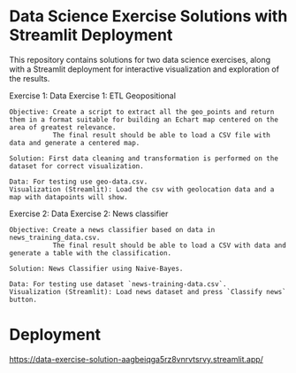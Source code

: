 # Data Science Exercise Solutions with Streamlit Deployment

This repository contains solutions for two data science exercises, along with a Streamlit deployment for interactive visualization and exploration of the results. 


Exercise 1: Data Exercise 1: ETL Geopositional

    Objective: Create a script to extract all the geo_points and return them in a format suitable for building an Echart map centered on the area of greatest relevance. 
               The final result should be able to load a CSV file with data and generate a centered map.
    
    Solution: First data cleaning and transformation is performed on the dataset for correct visualization.
    
    Data: For testing use geo-data.csv.
    Visualization (Streamlit): Load the csv with geolocation data and a map with datapoints will show.

Exercise 2: Data Exercise 2: News classifier

    Objective: Create a news classifier based on data in news_training_data.csv.
               The final result should be able to load a CSV with data and generate a table with the classification.
    
    Solution: News Classifier using Naive-Bayes.
    
    Data: For testing use dataset `news-training-data.csv`.
    Visualization (Streamlit): Load news dataset and press `Classify news` button.

# Deployment

https://data-exercise-solution-aagbeiqga5rz8vnrvtsrvy.streamlit.app/
